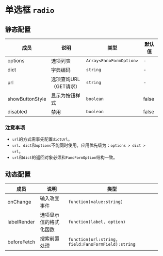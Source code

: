 # 单选框 `radio`

## 静态配置

| 成员 | 说明 | 类型 | 默认值 |
| --- | --- | --- | --- |
| options | 选项列表 | `Array<FanoFormOption>` | - |
| dict| 字典编码 | `string` | - |
| url | 选项查询URL（GET请求） | `string` | - |
| showButtonStyle | 显示为按钮样式 | `boolean` | false |
| disabled | 禁用 | `boolean` | false |

### 注意事项

- `url`的方式需事先配置`dictUrl`。
- `url`、`dict`和`options`不能同时使用，应用优先级为：`options > dict > url`。
- `url`和`dict`的返回对象必须和`FanoFormOption`结构一致。

## 动态配置

| 成员 | 说明 | 类型 |
| --- | --- | --- |
| onChange | 输入改变事件 | `function(value:string)` |
| labelRender | 选项显示值的格式化函数 | `function(label, option)` |
| beforeFetch | 搜索前置处理 | `function(url:string, field:FanoFormField):string` |
